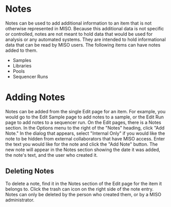 # Notes

Notes can be used to add additional information to an item that is not otherwise represented in MISO. Because this
additional data is not specific or controlled, notes are not meant to hold data that would be used for analysis or any
automated systems. They are intended to hold informational data that can be read by MISO users. The following items can
have notes added to them.

* Samples
* Libraries
* Pools
* Sequencer Runs

# Adding Notes

Notes can be added from the single Edit page for an item. For example, you would go to the Edit Sample page to add
notes to a sample, or the Edit Run page to add notes to a sequencer run. On the Edit pages, there is a Notes section.
In the Options menu to the right of the "Notes" heading, click "Add Note." In the dialog that appears, select "Internal
Only" if you would like the note to be hidden from external collaborators that have MISO access. Enter the text you
would like for the note and click the "Add Note" button. The new note will appear in the Notes section showing the date
it was added, the note's text, and the user who created it.



## Deleting Notes

To delete a note, find it in the Notes section of the Edit page for the item it belongs to. Click the trash can icon on
the right side of the note entry. Notes can only be deleted by the person who created them, or by a MISO administrator.

